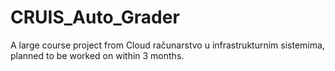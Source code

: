 # CRUIS_Auto_Grader
A large course project from Cloud računarstvo u infrastrukturnim sistemima, planned to be worked on within 3 months.

